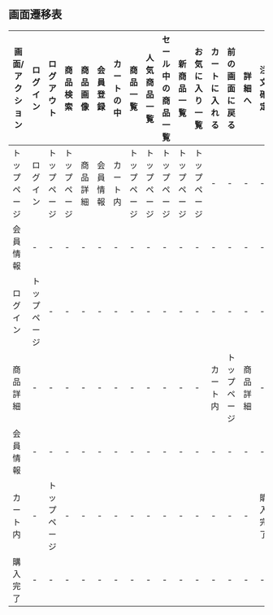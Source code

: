 ## 画面遷移表

|画面/アクション|ログイン|ログアウト|商品検索|商品画像|会員登録|カートの中|商品一覧|人気商品一覧|セール中の商品一覧|新商品一覧|お気に入り一覧|カートに入れる|前の画面に戻る|詳細へ|注文確定|トップページ|
|-------------|-------|---------|-------|-------|-------|---------|-------|-------------|------------|------|------|-----------|------|---------|-------------|-------|
|トップページ|ログイン|トップページ|トップページ|商品詳細|会員情報|カート内|トップページ|トップページ|トップページ|トップページ|トップページ|-|-|-|-|トップページ|
|会員情報|-|-|-|-|-|-|-|-|-|-|-|-|-|-|-|-|トップページ|
|ログイン|トップページ|-|-|-|-|-|-|-|-|-|-|-|-|-|-|-|トップページ|
|商品詳細|-|-|-|-|-|-|-|-|-|-|-|カート内|トップページ|商品詳細|-|トップページ|
|会員情報|-|-|-|-|-|-|-|-|-|-|-|-|-|-|-|-|トップページ|
|カート内|-|トップページ|-|-|-|-|-|-|-|-|-|-|-|-|購入完了|トップページ|
|購入完了|-|-|-|-|-|-|-|-|-|-|-|-|-|-|-|-|トップページ|
